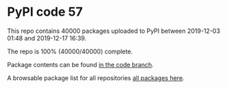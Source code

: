 # PyPI code 57

This repo contains 40000 packages uploaded to PyPI between 
2019-12-03 01:48 and 2019-12-17 16:39.

The repo is 100% (40000/40000) complete.

Package contents can be found [in the code branch](https://github.com/pypi-data/pypi-mirror-57/tree/code/packages).

A browsable package list for all repositories [all packages here](https://pypi-data.github.io/website/repositories/pypi-mirror-57).



